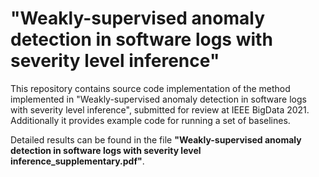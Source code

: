 # "Weakly-supervised anomaly detection in software logs with severity level inference"
This repository contains source code implementation of the method implemented in "Weakly-supervised anomaly detection in software logs with severity level inference", submitted for review at IEEE BigData 2021. Additionally it provides example code for running a set of baselines.

Detailed results can be found in the file **"Weakly-supervised anomaly detection in software logs with severity level inference_supplementary.pdf"**.
